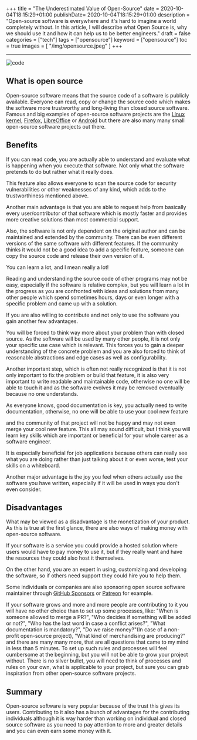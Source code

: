 +++
title = "The Underestimated Value of Open-Source"
date = 2020-10-04T18:15:29+01:00
publishDate= 2020-10-04T18:15:29+01:00
description = "Open-source software is everywhere and it's hard to imagine a world completely without. In this article, I will describe what Open Source is, why we should use it and how it can help us to be better engineers."
draft = false
categories = ["tech"]
tags = ["opensource"]
keyword = ["opensource"]
toc = true
images = [
    "/img/opensource.jpeg"
]
+++

---

![code](/img/opensource.jpeg/ "code")

## What is open source

Open-source software means that the source code of a software is publicly available. Everyone can read, copy or change the source code which makes the software more trustworthy and long-living than closed source software. Famous and big examples of open-source software projects are the [Linux kernel](https://github.com/torvalds/linux), [Firefox](https://hg.mozilla.org/mozilla-central), [LibreOffice](https://git.libreoffice.org/core) or [Android](https://android.googlesource.com/?format=HTML) but there are also many many small open-source software projects out there.

## Benefits

If you can read code, you are actually able to understand and evaluate what is happening when you execute that software. Not only what the software pretends to do but rather what it really does.

This feature also allows everyone to scan the source code for security vulnerabilities or other weaknesses of any kind, which adds to the trustworthiness mentioned above.

Another main advantage is that you are able to request help from basically every user/contributor of that software which is mostly faster and provides more creative solutions than most commercial support.

Also, the software is not only dependent on the original author and can be maintained and extended by the community. There can be even different versions of the same software with different features. If the community thinks it would not be a good idea to add a specific feature, someone can copy the source code and release their own version of it.

You can learn a lot, and I mean really a lot!

Reading and understanding the source code of other programs may not be easy, especially if the software is relative complex, but you will learn a lot in the progress as you are confronted with ideas and solutions from many other people which spend sometimes hours, days or even longer with a specific problem and came up with a solution.

If you are also willing to contribute and not only to use the software you gain another few advantages.

You will be forced to think way more about your problem than with closed source. As the software will be used by many other people, it is not only your specific use case which is relevant. This forces you to gain a deeper understanding of the concrete problem and you are also forced to think of reasonable abstractions and edge cases as well as configurability.

Another important step, which is often not really recognized is that it is not only important to fix the problem or build that feature, it is also very important to write readable and maintainable code, otherwise no one will be able to touch it and as the software evolves it may be removed eventually because no one understands.

As everyone knows, good documentation is key, you actually need to write documentation, otherwise, no one will be able to use your cool new feature

and the community of that project will not be happy and may not even merge your cool new feature. This all may sound difficult, but I think you will learn key skills which are important or beneficial for your whole career as a software engineer.

It is especially beneficial for job applications because others can really see what you are doing rather than just talking about it or even worse, test your skills on a whiteboard.

Another major advantage is the joy you feel when others actually use the software you have written, especially if it will be used in ways you don't even consider.

## Disadvantages

What may be viewed as a disadvantage is the monetization of your product. As this is true at the first glance, there are also ways of making money with open-source software.

If your software is a service you could provide a hosted solution where users would have to pay money to use it, but if they really want and have the resources they could also host it themselves.

On the other hand, you are an expert in using, customizing and developing the software, so if others need support they could hire you to help them.

Some individuals or companies are also sponsoring open source software maintainer through [GitHub Sponsors](https://github.com/sponsors) or [Patreon](https://www.patreon.com) for example.

If your software grows and more and more people are contributing to it you will have no other choice than to set up some processes, like: "When is someone allowed to merge a PR?", "Who decides if something will be added or not?", "Who has the last word in case a conflict arises?", "What documentation is mandatory?", "Do we raise money?"(In case of a non-profit open-source project), "What kind of merchandising are producing?" and there are many many more, that are all questions that came to my mind in less than 5 minutes. To set up such rules and processes will feel cumbersome at the beginning, but you will not be able to grow your project without. There is no silver bullet, you will need to think of processes and rules on your own, what is applicable to your project, but sure you can grab inspiration from other open-source software projects.

## Summary

Open-source software is very popular because of the trust this gives its users. Contributing to it also has a bunch of advantages for the contributing
individuals although it is way harder than working on individual and closed source software as you need to pay attention to more and greater details and you can even earn some money with it.
